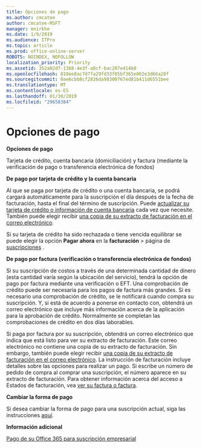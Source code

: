 ```yaml
---
title: Opciones de pago
ms.author: cmcatee
author: cmcatee-MSFT
manager: mnirkhe
ms.date: 1/9/2019
ms.audience: ITPro
ms.topic: article
ms.prod: office-online-server
ROBOTS: NOINDEX, NOFOLLOW
localization_priority: Priority
ms.assetid: 352a02d7-1368-4e3f-a8cf-bac207e414b0
ms.openlocfilehash: 810ee8ac7d7fa29fd33f05bf365e062e3d66a28f
ms.sourcegitcommit: 0ae6cbb8cf2836da98300767ed81b411d6551bee
ms.translationtype: MT
ms.contentlocale: es-ES
ms.lasthandoff: 01/30/2019
ms.locfileid: "29658384"
---
```

# <a name="payment-options"></a>Opciones de pago

 **Opciones de pago**
  
Tarjeta de crédito, cuenta bancaria (domiciliación) y factura (mediante la verificación de pago o transferencia electrónica de fondos)
  
 **De pago por tarjeta de crédito y la cuenta bancaria**
  
Al que se paga por tarjeta de crédito o una cuenta bancaria, se podrá cargará automáticamente para la suscripción el día después de la fecha de facturación, hasta el final del término de suscripción. Puede [actualizar su tarjeta de crédito o información de cuenta bancaria](https://docs.microsoft.com/office365/admin/subscriptions-and-billing/add-update-or-remove-credit-card-or-bank-account?view=o365-worldwide) cada vez que necesite. También puede elegir recibir [una copia de su extracto de facturación en el correo electrónico](https://docs.microsoft.com/office365/admin/subscriptions-and-billing/pay-for-your-subscription?view=o365-worldwide#receive-a-copy-of-your-billing-statement-in-email).
  
Si su tarjeta de crédito ha sido rechazada o tiene vencida equilibrar se puede elegir la opción **Pagar ahora** en la **facturación** \> página de [suscripciones](https://portal.office.com/adminportal/home#/subscriptions) . 
  
 **De pago por factura (verificación o transferencia electrónica de fondos)**
  
Si su suscripción de costos a través de una determinada cantidad de dinero (esta cantidad varía según la ubicación del servicio), tendrá la opción de pago por factura mediante una verificación o EFT. Una comprobación de crédito puede ser necesaria para los pagos de factura más grandes. Si es necesario una comprobación de crédito, se le notificará cuando compra su suscripción. Y, si está de acuerdo a ponerse en contacto con, obtendrá un correo electrónico que incluye más información acerca de la aplicación para la aprobación de crédito. Normalmente se completan las comprobaciones de crédito en dos días laborables.
  
Si paga por factura por su suscripción, obtendrá un correo electrónico que indica que está listo para ver su extracto de facturación. Este correo electrónico no contiene una copia de su extracto de facturación. Sin embargo, también puede elegir recibir [una copia de su extracto de facturación en el correo electrónico](https://docs.microsoft.com/office365/admin/subscriptions-and-billing/pay-for-your-subscription?view=o365-worldwide#receive-a-copy-of-your-billing-statement-in-email). La instrucción de facturación incluye detalles sobre las opciones para realizar un pago. Si escribe un número de pedido de compra al comprar una suscripción, el número aparece en su extracto de facturación. Para obtener información acerca del acceso a Estados de facturación, vea [ver su factura o factura](https://docs.microsoft.com/office365/admin/subscriptions-and-billing/view-your-bill-or-invoice?view=o365-worldwide).
  
 **Cambiar la forma de pago**
  
Si desea cambiar la forma de pago para una suscripción actual, siga las instrucciones [aquí](https://docs.microsoft.com/office365/admin/subscriptions-and-billing/change-payment-method?view=o365-worldwide).
  
 **Información adicional**
  
[Pago de su Office 365 para suscripción empresarial](https://docs.microsoft.com/office365/admin/subscriptions-and-billing/pay-for-your-subscription?view=o365-worldwide)
  

